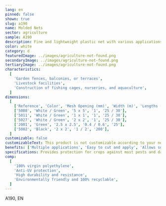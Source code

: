 ```yaml
---
lang: en
pinned: false
shown: true
slug: a190
name: Molded Nets
sector: agriculture
sample: A190
description: Fine and lightweight plastic net with various applications, such as protecting agricultural crops against animals.
color: white
category: d
featuredImage: ../images/agriculture-not-found.png
secondaryImage: ../images/agriculture-not-found.png
tertiaryImage: ../images/agriculture-not-found.png
characteristics:
  [
    'Garden fences, balconies, or terraces',
    'Livestock facilities',
    'Construction of fishing cages, nurseries, and aquaculture',
  ]
dimensions:
  [
    ['Reference', 'Color', 'Mesh Opening (mm)', 'Width (m)', 'Lengths (m)'],
    ['5008', 'White / Green', '5 x 5', '1', '25 / 30'],
    ['5011', 'White / Green', '1 x 1', '1', '25 / 30'],
    ['5027', 'White / Green', '2 x 2', '1', '25 / 30'],
    ['2001', 'Green', '2.5 x 2.5', '0.4 / 0.6', '25'],
    ['5002', 'Black', '2 x 2', '1 / 2', '200'],
  ]
customizable: false
customizableText: This product is not customizable according to your needs. Contact us for more information.
benefits: ['Multiple applications', 'Easy to cut and apply', 'Allows solar radiation']
specifications: Provides protection for crops against most pests and damage caused by the handling of agricultural tools.
comp:
  [
    '100% virgin polyethylene',
    'Anti-UV protection',
    'High durability and resistance',
    'Environmentally friendly and 100% recyclable',
  ]
---
```


A190, EN
